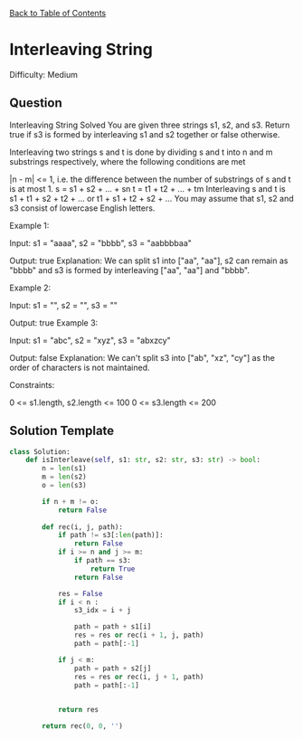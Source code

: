 [Back to Table of Contents](../README.md)

# Interleaving String
Difficulty: Medium

## Question
Interleaving String
Solved 
You are given three strings s1, s2, and s3. Return true if s3 is formed by interleaving s1 and s2 together or false otherwise.

Interleaving two strings s and t is done by dividing s and t into n and m substrings respectively, where the following conditions are met

|n - m| <= 1, i.e. the difference between the number of substrings of s and t is at most 1.
s = s1 + s2 + ... + sn
t = t1 + t2 + ... + tm
Interleaving s and t is s1 + t1 + s2 + t2 + ... or t1 + s1 + t2 + s2 + ...
You may assume that s1, s2 and s3 consist of lowercase English letters.

Example 1:



Input: s1 = "aaaa", s2 = "bbbb", s3 = "aabbbbaa"

Output: true
Explanation: We can split s1 into ["aa", "aa"], s2 can remain as "bbbb" and s3 is formed by interleaving ["aa", "aa"] and "bbbb".

Example 2:

Input: s1 = "", s2 = "", s3 = ""

Output: true
Example 3:

Input: s1 = "abc", s2 = "xyz", s3 = "abxzcy"

Output: false
Explanation: We can't split s3 into ["ab", "xz", "cy"] as the order of characters is not maintained.

Constraints:

0 <= s1.length, s2.length <= 100
0 <= s3.length <= 200

## Solution Template
```python
class Solution:
    def isInterleave(self, s1: str, s2: str, s3: str) -> bool:
        n = len(s1)
        m = len(s2)
        o = len(s3)

        if n + m != o:
            return False
        
        def rec(i, j, path):
            if path != s3[:len(path)]:
                return False
            if i >= n and j >= m:
                if path == s3:
                    return True
                return False

            res = False
            if i < n :
                s3_idx = i + j

                path = path + s1[i]
                res = res or rec(i + 1, j, path)
                path = path[:-1]

            if j < m:
                path = path + s2[j]
                res = res or rec(i, j + 1, path)
                path = path[:-1]

            
            return res

        return rec(0, 0, '')
            
            
```
